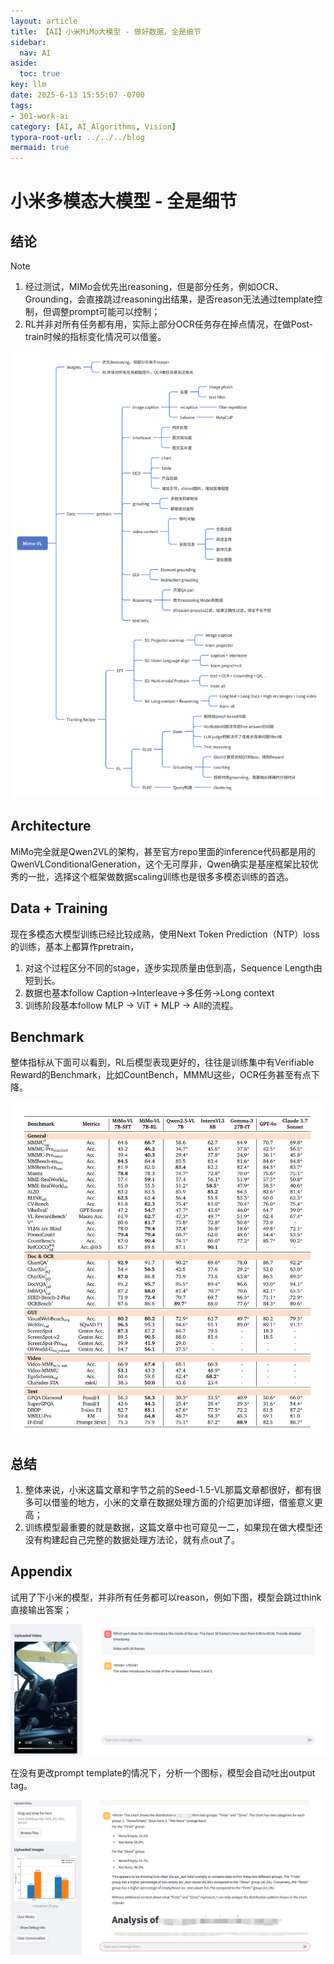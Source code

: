 ```yaml
---
layout: article
title: 【AI】小米MiMo大模型 - 做好数据，全是细节
sidebar:
  nav: AI
aside:
  toc: true
key: llm
date: 2025-6-13 15:55:07 -0700
tags:
- 301-work-ai
category: [AI, AI_Algorithms, Vision]
typora-root-url: ../../../blog
mermaid: true
---
```


# 小米多模态大模型 - 全是细节

## 结论

> [!NOTE]
>
> 1. 经过测试，MIMo会优先出reasoning，但是部分任务，例如OCR、Grounding，会直接跳过reasoning出结果，是否reason无法通过template控制，但调整prompt可能可以控制；
> 2. RL并非对所有任务都有用，实际上部分OCR任务存在掉点情况，在做Post-train时候的指标变化情况可以借鉴。



![image-20250613155552357](/assets/images/image-20250613155552357.png)

## Architecture

MiMo完全就是Qwen2VL的架构，甚至官方repo里面的inference代码都是用的QwenVLConditionalGeneration，这个无可厚非，Qwen确实是基座框架比较优秀的一批，选择这个框架做数据scaling训练也是很多多模态训练的首选。

## Data + Training

现在多模态大模型训练已经比较成熟，使用Next Token Prediction（NTP）loss的训练，基本上都算作pretrain，

1. 对这个过程区分不同的stage，逐步实现质量由低到高，Sequence Length由短到长。
2. 数据也基本follow Caption->Interleave->多任务->Long context
3. 训练阶段基本follow MLP -> ViT + MLP -> All的流程。

## Benchmark

整体指标从下面可以看到，RL后模型表现更好的，往往是训练集中有Verifiable Reward的Benchmark，比如CountBench，MMMU这些，OCR任务甚至有点下降。

![image-20250613180010154](/assets/images/image-20250613180010154.png)

## 总结

1. 整体来说，小米这篇文章和字节之前的Seed-1.5-VL那篇文章都很好，都有很多可以借鉴的地方，小米的文章在数据处理方面的介绍更加详细，借鉴意义更高；
1. 训练模型最重要的就是数据，这篇文章中也可窥见一二，如果现在做大模型还没有构建起自己完整的数据处理方法论，就有点out了。

## Appendix

试用了下小米的模型，并非所有任务都可以reason，例如下图，模型会跳过think直接输出答案；

![image-20250613180736168](/assets/images/image-20250613180736168.png)

在没有更改prompt template的情况下，分析一个图标，模型会自动吐出output tag。

![image-20250613180928376](/assets/images/image-20250613180928376.png)



